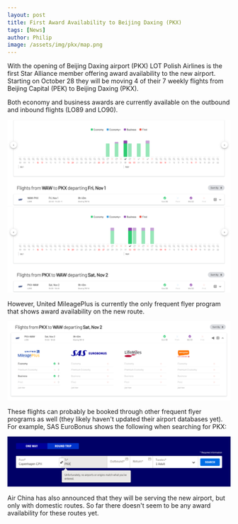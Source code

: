 ```yaml
---
layout: post
title: First Award Availability to Beijing Daxing (PKX)
tags: [News]
author: Philip
image: /assets/img/pkx/map.png
---
```


With the opening of Beijing Daxing airport (PKX) LOT Polish Airlines is the first Star Alliance member offering award availability to the new airport. Starting on October 28 they will be moving 4 of their 7 weekly flights from Beijing Capital (PEK) to Beijing Daxing (PKX).

Both economy and business awards are currently available on the outbound and inbound flights (LO89 and LO90).

<img src="/assets/img/pkx/lo89.png" class="" />
<img src="/assets/img/pkx/lo90.png" class="" />

However, United MileagePlus is currently the only frequent flyer program that shows award availability on the new route.

<img src="/assets/img/pkx/ffps.png" />

These flights can probably be booked through other frequent flyer programs as well (they likely haven't updated their airport databases yet). For example, SAS EuroBonus shows the following when searching for PKX:

<img src="/assets/img/pkx/eurobonus.png" />

Air China has also announced that they will be serving the new airport, but only with domestic routes. So far there doesn't seem to be any award availability for these routes yet.
